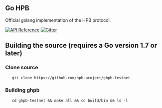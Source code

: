 ## Go HPB

Official golang implementation of the HPB protocol.

[![API Reference](
https://camo.githubusercontent.com/915b7be44ada53c290eb157634330494ebe3e30a/68747470733a2f2f676f646f632e6f72672f6769746875622e636f6d2f676f6c616e672f6764646f3f7374617475732e737667
)](#)
[![Gitter](https://badges.gitter.im/Join%20Chat.svg)](#)



## Building the source (requires a Go version 1.7 or later)

### Clone source
```
   git clone https://github.com/hpb-project/ghpb-testnet
```
### Building ghpb
```
   cd ghpb-testnet && make all && cd build/bin && ls -l 
```
